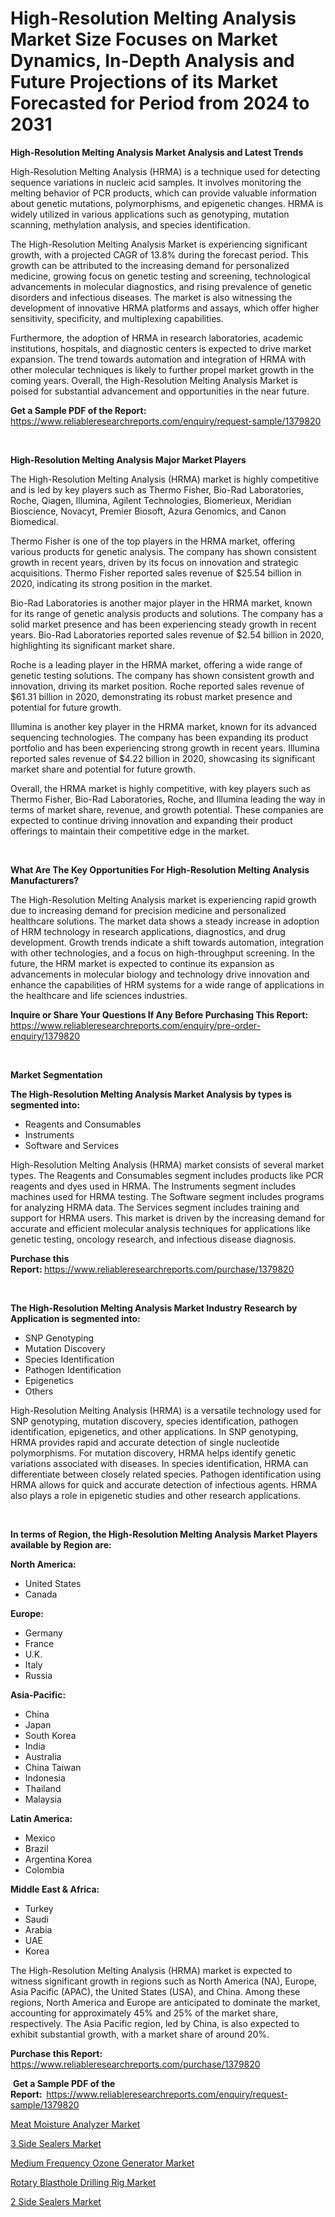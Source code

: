 <p><h1>High-Resolution Melting Analysis Market Size Focuses on Market Dynamics, In-Depth Analysis and Future Projections of its Market Forecasted for Period from 2024 to 2031</h1></p><p><strong>High-Resolution Melting Analysis Market Analysis and Latest Trends</strong></p>
<p><p>High-Resolution Melting Analysis (HRMA) is a technique used for detecting sequence variations in nucleic acid samples. It involves monitoring the melting behavior of PCR products, which can provide valuable information about genetic mutations, polymorphisms, and epigenetic changes. HRMA is widely utilized in various applications such as genotyping, mutation scanning, methylation analysis, and species identification.</p><p>The High-Resolution Melting Analysis Market is experiencing significant growth, with a projected CAGR of 13.8% during the forecast period. This growth can be attributed to the increasing demand for personalized medicine, growing focus on genetic testing and screening, technological advancements in molecular diagnostics, and rising prevalence of genetic disorders and infectious diseases. The market is also witnessing the development of innovative HRMA platforms and assays, which offer higher sensitivity, specificity, and multiplexing capabilities.</p><p>Furthermore, the adoption of HRMA in research laboratories, academic institutions, hospitals, and diagnostic centers is expected to drive market expansion. The trend towards automation and integration of HRMA with other molecular techniques is likely to further propel market growth in the coming years. Overall, the High-Resolution Melting Analysis Market is poised for substantial advancement and opportunities in the near future.</p></p>
<p><strong>Get a Sample PDF of the Report:&nbsp;</strong> <a href="https://www.reliableresearchreports.com/enquiry/request-sample/1379820">https://www.reliableresearchreports.com/enquiry/request-sample/1379820</a></p>
<p>&nbsp;</p>
<p><strong>High-Resolution Melting Analysis Major Market Players</strong></p>
<p><p>The High-Resolution Melting Analysis (HRMA) market is highly competitive and is led by key players such as Thermo Fisher, Bio-Rad Laboratories, Roche, Qiagen, Illumina, Agilent Technologies, Biomerieux, Meridian Bioscience, Novacyt, Premier Biosoft, Azura Genomics, and Canon Biomedical. </p><p>Thermo Fisher is one of the top players in the HRMA market, offering various products for genetic analysis. The company has shown consistent growth in recent years, driven by its focus on innovation and strategic acquisitions. Thermo Fisher reported sales revenue of $25.54 billion in 2020, indicating its strong position in the market.</p><p>Bio-Rad Laboratories is another major player in the HRMA market, known for its range of genetic analysis products and solutions. The company has a solid market presence and has been experiencing steady growth in recent years. Bio-Rad Laboratories reported sales revenue of $2.54 billion in 2020, highlighting its significant market share.</p><p>Roche is a leading player in the HRMA market, offering a wide range of genetic testing solutions. The company has shown consistent growth and innovation, driving its market position. Roche reported sales revenue of $61.31 billion in 2020, demonstrating its robust market presence and potential for future growth.</p><p>Illumina is another key player in the HRMA market, known for its advanced sequencing technologies. The company has been expanding its product portfolio and has been experiencing strong growth in recent years. Illumina reported sales revenue of $4.22 billion in 2020, showcasing its significant market share and potential for future growth.</p><p>Overall, the HRMA market is highly competitive, with key players such as Thermo Fisher, Bio-Rad Laboratories, Roche, and Illumina leading the way in terms of market share, revenue, and growth potential. These companies are expected to continue driving innovation and expanding their product offerings to maintain their competitive edge in the market.</p></p>
<p>&nbsp;</p>
<p><strong>What Are The Key Opportunities For High-Resolution Melting Analysis Manufacturers?</strong></p>
<p><p>The High-Resolution Melting Analysis market is experiencing rapid growth due to increasing demand for precision medicine and personalized healthcare solutions. The market data shows a steady increase in adoption of HRM technology in research applications, diagnostics, and drug development. Growth trends indicate a shift towards automation, integration with other technologies, and a focus on high-throughput screening. In the future, the HRM market is expected to continue its expansion as advancements in molecular biology and technology drive innovation and enhance the capabilities of HRM systems for a wide range of applications in the healthcare and life sciences industries.</p></p>
<p><strong>Inquire or Share Your Questions If Any Before Purchasing This Report:</strong> <a href="https://www.reliableresearchreports.com/enquiry/pre-order-enquiry/1379820">https://www.reliableresearchreports.com/enquiry/pre-order-enquiry/1379820</a></p>
<p>&nbsp;</p>
<p><strong>Market Segmentation</strong></p>
<p><strong>The High-Resolution Melting Analysis Market Analysis by types is segmented into:</strong></p>
<p><ul><li>Reagents and Consumables</li><li>Instruments</li><li>Software and Services</li></ul></p>
<p><p>High-Resolution Melting Analysis (HRMA) market consists of several market types. The Reagents and Consumables segment includes products like PCR reagents and dyes used in HRMA. The Instruments segment includes machines used for HRMA testing. The Software segment includes programs for analyzing HRMA data. The Services segment includes training and support for HRMA users. This market is driven by the increasing demand for accurate and efficient molecular analysis techniques for applications like genetic testing, oncology research, and infectious disease diagnosis.</p></p>
<p><strong>Purchase this Report:&nbsp;</strong><a href="https://www.reliableresearchreports.com/purchase/1379820">https://www.reliableresearchreports.com/purchase/1379820</a></p>
<p>&nbsp;</p>
<p><strong>The High-Resolution Melting Analysis Market Industry Research by Application is segmented into:</strong></p>
<p><ul><li>SNP Genotyping</li><li>Mutation Discovery</li><li>Species Identification</li><li>Pathogen Identification</li><li>Epigenetics</li><li>Others</li></ul></p>
<p><p>High-Resolution Melting Analysis (HRMA) is a versatile technology used for SNP genotyping, mutation discovery, species identification, pathogen identification, epigenetics, and other applications. In SNP genotyping, HRMA provides rapid and accurate detection of single nucleotide polymorphisms. For mutation discovery, HRMA helps identify genetic variations associated with diseases. In species identification, HRMA can differentiate between closely related species. Pathogen identification using HRMA allows for quick and accurate detection of infectious agents. HRMA also plays a role in epigenetic studies and other research applications.</p></p>
<p>&nbsp;</p>
<p><strong>In terms of Region, the High-Resolution Melting Analysis Market Players available by Region are:</strong></p>
<p>
    <p> <strong> North America: </strong>
        <ul>
            <li>United States</li>
            <li>Canada</li>
        </ul>
        </p> 
    <p> <strong> Europe: </strong>
        <ul>
            <li>Germany</li>
            <li>France</li>
            <li>U.K.</li>
            <li>Italy</li>
            <li>Russia</li>
        </ul>
        </p> 
    <p> <strong> Asia-Pacific: </strong>
        <ul>
            <li>China</li>
            <li>Japan</li>
            <li>South Korea</li>
            <li>India</li>
            <li>Australia</li>
            <li>China Taiwan</li>
            <li>Indonesia</li>
            <li>Thailand</li>
            <li>Malaysia</li>
        </ul>
        </p> 
    <p> <strong> Latin America: </strong>
        <ul>
            <li>Mexico</li>
            <li>Brazil</li>
            <li>Argentina Korea</li>
            <li>Colombia</li>
        </ul>
        </p> 
    <p> <strong> Middle East & Africa: </strong>
        <ul>
            <li>Turkey</li>
            <li>Saudi</li>
            <li>Arabia</li>
            <li>UAE</li>
            <li>Korea</li>
        </ul>
    </p>
    </p>
<p><p>The High-Resolution Melting Analysis (HRMA) market is expected to witness significant growth in regions such as North America (NA), Europe, Asia Pacific (APAC), the United States (USA), and China. Among these regions, North America and Europe are anticipated to dominate the market, accounting for approximately 45% and 25% of the market share, respectively. The Asia Pacific region, led by China, is also expected to exhibit substantial growth, with a market share of around 20%.</p></p>
<p><strong>Purchase this Report: </strong><a href="https://www.reliableresearchreports.com/purchase/1379820">https://www.reliableresearchreports.com/purchase/1379820</a></p>
<p>&nbsp;<strong>Get a Sample PDF of the Report:&nbsp;&nbsp;</strong><a href="https://www.reliableresearchreports.com/enquiry/request-sample/1379820">https://www.reliableresearchreports.com/enquiry/request-sample/1379820</a></p>
<p><strong></strong></p>
<p><p><a href="https://medium.com/@nicholasstewart02/meat-moisture-analyzer-market-competitive-analysis-market-trends-and-forecast-to-2031-6a77da0f6a52">Meat Moisture Analyzer Market</a></p><p><a href="https://medium.com/@dritasmani2022/3-side-sealers-market-report-reveals-the-latest-trends-and-growth-opportunities-of-this-market-09328501f940">3 Side Sealers Market</a></p><p><a href="https://medium.com/@dorinaprifti56/medium-frequency-ozone-generator-market-competitive-analysis-market-trends-and-forecast-to-2031-2237a3dc5125">Medium Frequency Ozone Generator Market</a></p><p><a href="https://github.com/danielneavesallisons03mba/Market-Research-Report-List-1/blob/main/rotary-blasthole-drilling-rig-market.md">Rotary Blasthole Drilling Rig Market</a></p><p><a href="https://medium.com/@dritasmani2022/2-side-sealers-market-furnishes-information-on-market-share-market-trends-and-market-growth-ae5a5a7f5777">2 Side Sealers Market</a></p></p>